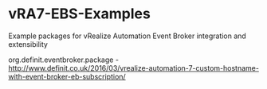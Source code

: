 # vRA7-EBS-Examples
Example packages for vRealize Automation Event Broker integration and extensibility

org.definit.eventbroker.package - http://www.definit.co.uk/2016/03/vrealize-automation-7-custom-hostname-with-event-broker-eb-subscription/
